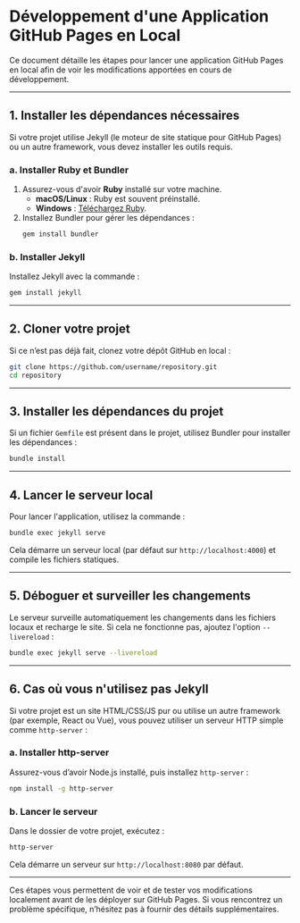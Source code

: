 
# Développement d'une Application GitHub Pages en Local

Ce document détaille les étapes pour lancer une application GitHub Pages en local afin de voir les modifications apportées en cours de développement.

---

## 1. Installer les dépendances nécessaires

Si votre projet utilise Jekyll (le moteur de site statique pour GitHub Pages) ou un autre framework, vous devez installer les outils requis.

### a. **Installer Ruby et Bundler**
1. Assurez-vous d'avoir **Ruby** installé sur votre machine.
   - **macOS/Linux** : Ruby est souvent préinstallé.
   - **Windows** : [Téléchargez Ruby](https://rubyinstaller.org/).
2. Installez Bundler pour gérer les dépendances :
   ```bash
   gem install bundler
   ```

### b. **Installer Jekyll**
Installez Jekyll avec la commande :
```bash
gem install jekyll
```

---

## 2. Cloner votre projet

Si ce n’est pas déjà fait, clonez votre dépôt GitHub en local :
```bash
git clone https://github.com/username/repository.git
cd repository
```

---

## 3. Installer les dépendances du projet

Si un fichier `Gemfile` est présent dans le projet, utilisez Bundler pour installer les dépendances :
```bash
bundle install
```

---

## 4. Lancer le serveur local

Pour lancer l'application, utilisez la commande :
```bash
bundle exec jekyll serve
```

Cela démarre un serveur local (par défaut sur `http://localhost:4000`) et compile les fichiers statiques.

---

## 5. Déboguer et surveiller les changements

Le serveur surveille automatiquement les changements dans les fichiers locaux et recharge le site. Si cela ne fonctionne pas, ajoutez l'option `--livereload` :
```bash
bundle exec jekyll serve --livereload
```

---

## 6. Cas où vous n'utilisez pas Jekyll

Si votre projet est un site HTML/CSS/JS pur ou utilise un autre framework (par exemple, React ou Vue), vous pouvez utiliser un serveur HTTP simple comme `http-server` :

### a. **Installer http-server**
Assurez-vous d’avoir Node.js installé, puis installez `http-server` :
```bash
npm install -g http-server
```

### b. **Lancer le serveur**
Dans le dossier de votre projet, exécutez :
```bash
http-server
```

Cela démarre un serveur sur `http://localhost:8080` par défaut.

---

Ces étapes vous permettent de voir et de tester vos modifications localement avant de les déployer sur GitHub Pages. Si vous rencontrez un problème spécifique, n’hésitez pas à fournir des détails supplémentaires.
